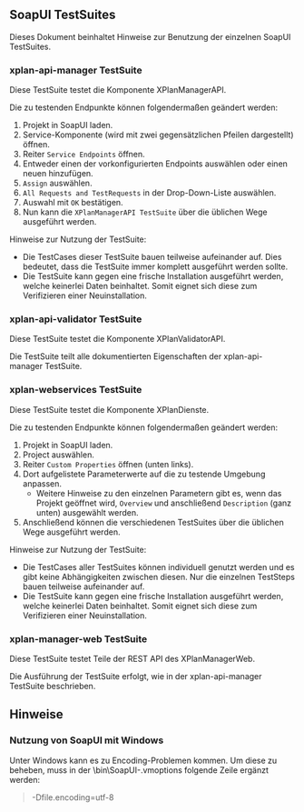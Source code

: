 ## SoapUI TestSuites

Dieses Dokument beinhaltet Hinweise zur Benutzung der einzelnen SoapUI TestSuites.

### xplan-api-manager TestSuite

Diese TestSuite testet die Komponente XPlanManagerAPI.

Die zu testenden Endpunkte können folgendermaßen geändert werden:

1. Projekt in SoapUI laden.
2. Service-Komponente (wird mit zwei gegensätzlichen Pfeilen dargestellt) öffnen.
3. Reiter `Service Endpoints` öffnen.
4. Entweder einen der vorkonfigurierten Endpoints auswählen oder einen neuen hinzufügen.
5. `Assign` auswählen.
6. `All Requests and TestRequests` in der Drop-Down-Liste auswählen.
7. Auswahl mit `OK` bestätigen.
8. Nun kann die `XPlanManagerAPI TestSuite` über die üblichen Wege ausgeführt werden.

Hinweise zur Nutzung der TestSuite:

- Die TestCases dieser TestSuite bauen teilweise aufeinander auf. Dies bedeutet, dass die TestSuite immer komplett ausgeführt werden sollte.
- Die TestSuite kann gegen eine frische Installation ausgeführt werden, welche keinerlei Daten beinhaltet. Somit eignet sich diese zum Verifizieren einer Neuinstallation.

### xplan-api-validator TestSuite

Diese TestSuite testet die Komponente XPlanValidatorAPI.

Die TestSuite teilt alle dokumentierten Eigenschaften der xplan-api-manager TestSuite.

### xplan-webservices TestSuite

Diese TestSuite testet die Komponente XPlanDienste.

Die zu testenden Endpunkte können folgendermaßen geändert werden:

1. Projekt in SoapUI laden.
2. Project auswählen.
3. Reiter `Custom Properties` öffnen (unten links).
4. Dort aufgelistete Parameterwerte auf die zu testende Umgebung anpassen.
   * Weitere Hinweise zu den einzelnen Parametern gibt es, wenn das Projekt geöffnet wird, `Overview` und anschließend `Description` (ganz unten) ausgewählt werden.
5. Anschließend können die verschiedenen TestSuites über die üblichen Wege ausgeführt werden.

Hinweise zur Nutzung der TestSuite:

- Die TestCases aller TestSuites können individuell genutzt werden und es gibt keine Abhängigkeiten zwischen diesen. Nur die einzelnen TestSteps bauen teilweise aufeinander auf.
- Die TestSuite kann gegen eine frische Installation ausgeführt werden, welche keinerlei Daten beinhaltet. Somit eignet sich diese zum Verifizieren einer Neuinstallation.

### xplan-manager-web TestSuite

Diese TestSuite testet Teile der REST API des XPlanManagerWeb.

Die Ausführung der TestSuite erfolgt, wie in der xplan-api-manager TestSuite beschrieben.

## Hinweise

### Nutzung von SoapUI mit Windows

Unter Windows kann es zu Encoding-Problemen kommen.
Um diese zu beheben, muss in der <SoapUI>\bin\SoapUI-<Version>.vmoptions folgende Zeile ergänzt werden:

> -Dfile.encoding=utf-8
